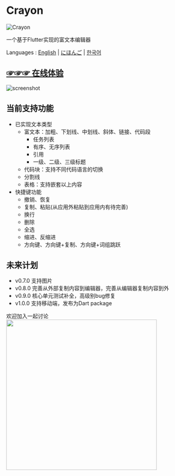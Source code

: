 # Crayon

![Crayon](https://github.com/asjqkkkk/asjqkkkk.github.io/assets/30992818/797cd31a-208d-4f1f-9490-fac02b84e35b)

一个基于Flutter实现的富文本编辑器

Languages : [English](https://github.com/morn-fun/crayon/blob/main/README_EN.md) | [にほんご](https://github.com/morn-fun/crayon/blob/main/README_JA.md) | [한국어](https://github.com/morn-fun/crayon/blob/main/README_KO.md)

## [☞☞☞ 在线体验](https://morn-fun.github.io/crayon/)

![screenshot](https://github.com/asjqkkkk/asjqkkkk.github.io/assets/30992818/c952af3d-a5d6-4fa7-a625-d0ea0a0451da)

## 当前支持功能

- 已实现文本类型
    - 富文本：加粗、下划线、中划线、斜体、链接、代码段
        - 任务列表
        - 有序、无序列表
        - 引用
        - 一级、二级、三级标题
    - 代码块：支持不同代码语言的切换
    - 分割线
    - 表格：支持嵌套以上内容
- 快捷键功能
    - 撤销、恢复
    - 复制、粘贴(从应用外粘贴到应用内有待完善)
    - 换行
    - 删除
    - 全选
    - 缩进、反缩进
    - 方向键、方向键+复制、方向键+词组跳跃

## 未来计划

- v0.7.0 支持图片
- v0.8.0 完善从外部复制内容到编辑器，完善从编辑器复制内容到外
- v0.9.0 核心单元测试补全，高级别bug修复
- v1.0.0 支持移动端，发布为Dart package

欢迎加入一起讨论
<img src=https://github.com/asjqkkkk/asjqkkkk.github.io/assets/30992818/b096a429-4894-439a-b577-ce1ae1cc84ec width=400 />

